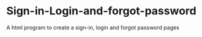 # Sign-in-Login-and-forgot-password
A html program to create a sign-in, login and forgot password pages
